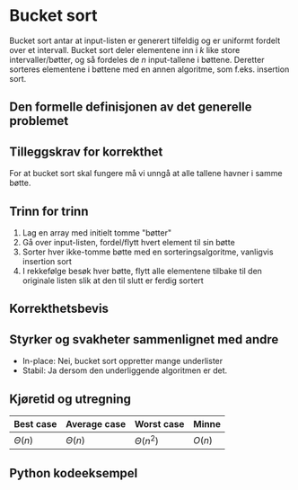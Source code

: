 # Bucket sort
<!-- [D5] Forstå Bucket-Sort -->

<!-- 
1. Kjenne den formelle definisjonen av det generelle problemet den løser
2. Kjenne til eventuelle tilleggskrav den stiller for å være korrekt
3. Vite hvordan den oppfører seg; kunne utføre algoritmen, trinn for trinn!
4. Forstå korrekthetsbeviset; hvordan og hvorfor virker algoritmen egentlig?
5. Kjenne til eventuelle styrker eller svakheter, sammenlignet med andre
6. Kjenne kjøretidene under ulike omstendigheter, og forstå utregningen
-->

Bucket sort antar at input-listen er generert tilfeldig og er uniformt fordelt over et intervall. Bucket sort deler elementene inn i $k$ like store intervaller/bøtter, og så fordeles de $n$ input-tallene i bøttene. Deretter sorteres elementene i bøttene med en annen algoritme, som f.eks. insertion sort.

## Den formelle definisjonen av det generelle problemet
<!-- Et problem er relasjonen mellom input og output -->

## Tilleggskrav for korrekthet
<!-- Korrekhet: algoritmer virker, gir det svaret den skal -->
<!-- Eks: Binary search må ha en sortert liste -->
For at bucket sort skal fungere må vi unngå at alle tallene havner i samme bøtte.

## Trinn for trinn
<!-- Pseudokode med forklaring -->
1. Lag en array med initielt tomme "bøtter"
2. Gå over input-listen, fordel/flytt hvert element til sin bøtte
3. Sorter hver ikke-tomme bøtte med en sorteringsalgoritme, vanligvis insertion sort
4. I rekkefølge besøk hver bøtte, flytt alle elementene tilbake til den originale listen slik at den til slutt er ferdig sortert

## Korrekthetsbevis
<!-- TBA -->

## Styrker og svakheter sammenlignet med andre
<!-- TODO <https://en.wikipedia.org/wiki/Bucket_sort#Comparison_with_other_sorting_algorithms> -->

- In-place: Nei, bucket sort oppretter mange underlister
- Stabil: Ja dersom den underliggende algoritmen er det.

## Kjøretid og utregning
<!-- Under ulike omstendigheter -->

Best case | Average case | Worst case | Minne
---------|----------|---------|---------
$\Theta(n)$ | $\Theta(n)$ | $\Theta(n^2)$ | $O(n)$

## Python kodeeksempel
